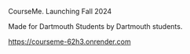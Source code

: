 
CourseMe. 
Launching Fall 2024

Made for Dartmouth Students by Dartmouth students.

[https://courseme-62h3.onrender.com
](https://courseme.ai/)



